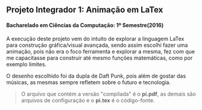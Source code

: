## Projeto Integrador 1: Animação em LaTex
#### Bacharelado em Ciências da Computação: 1º Semestre(2016)

A execução deste projeto vem do intuito de explorar a linguagem LaTex para construção gráfica/visual avançada, sendo assim escolhi fazer uma animação, pois não era o foco ferramenta e explorar a mesma, fez com que me capacitasse para construir até mesmo funções matemáticas, como por exemplo limites.

O desenho escolhido foi da dupla de Daft Punk, pois além de gostar das músicas, as mesmas sempre refletem sobre o futuro e tecnologia.

>O arquivo que contém a versão "compilada" é o <b>pi.pdf</b>, as demais são arquivos de configuração e o <b>pi.tex</b> é o código-fonte.
